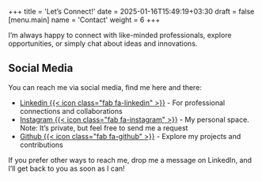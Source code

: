 +++
title = 'Let’s Connect!'
date = 2025-01-16T15:49:19+03:30
draft = false
[menu.main]
name = 'Contact'
weight = 6
+++

I’m always happy to connect with like-minded professionals, explore opportunities, or simply chat about ideas and innovations.


## Social Media

You can reach me via social media, find me here and there:
-  <a href="" target="_blank">Linkedin {{< icon class="fab fa-linkedin" >}}</a> - For professional connections and collaborations
- <a href="" target="_blank">Instagram {{< icon class="fab fa-instagram" >}}</a> - My personal space. Note: It’s private, but feel free to send me a request
-  <a href="" target="_blank">Github {{< icon class="fab fa-github" >}}</a> - Explore my projects and contributions

If you prefer other ways to reach me, drop me a message on LinkedIn, and I’ll get back to you as soon as I can!
